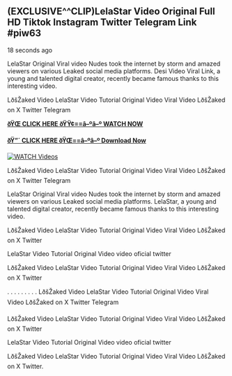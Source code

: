 ## (EXCLUSIVE^^CLIP)LelaStar Video Original Full HD Tiktok Instagram Twitter Telegram Link #piw63

18 seconds ago

LelaStar Original Viral video Nudes took the internet by storm and amazed viewers on various Leaked social media platforms. Desi Video Viral Link, a young and talented digital creator, recently became famous thanks to this interesting video.

LðšŽaked Video LelaStar Video Tutorial Original Video Viral Video LðšŽaked on X Twitter Telegram

**[ðŸŒ CLICK HERE ðŸŸ¢==â–ºâ–º WATCH NOW](https://clips-mediaa.blogspot.com/2025/02/video-viral-download.html)**

**[ðŸ”´ CLICK HERE ðŸŒ==â–ºâ–º Download Now](https://clips-mediaa.blogspot.com/2025/02/video-viral-download.html)**

[![WATCH Videos](https://i.imgur.com/dJHk4Zq.gif)](https://clips-mediaa.blogspot.com/2025/02/video-viral-download.html)

LðšŽaked Video LelaStar Video Tutorial Original Video Viral Video LðšŽaked on X Twitter Telegram

LelaStar Original Viral video Nudes took the internet by storm and amazed viewers on various Leaked social media platforms. LelaStar, a young and talented digital creator, recently became famous thanks to this interesting video.

LðšŽaked Video LelaStar Video Tutorial Original Video Viral Video LðšŽaked on X Twitter

LelaStar Video Tutorial Original Video video oficial twitter

LðšŽaked Video LelaStar Video Tutorial Original Video Viral Video LðšŽaked on X Twitter

. . . . . . . . . LðšŽaked Video LelaStar Video Tutorial Original Video Viral Video LðšŽaked on X Twitter Telegram

LðšŽaked Video LelaStar Video Tutorial Original Video Viral Video LðšŽaked on X Twitter

LelaStar Video Tutorial Original Video video oficial twitter

LðšŽaked Video LelaStar Video Tutorial Original Video Viral Video LðšŽaked on X Twitter.